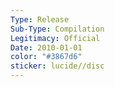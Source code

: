 ```yaml
---
Type: Release
Sub-Type: Compilation
Legitimacy: Official
Date: 2010-01-01
color: "#3867d6"
sticker: lucide//disc
---
```

